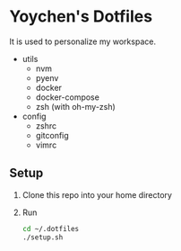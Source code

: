 # Yoychen's Dotfiles

It is used to personalize my workspace.

- utils
  - nvm
  - pyenv
  - docker
  - docker-compose
  - zsh (with oh-my-zsh)
- config
  - zshrc
  - gitconfig
  - vimrc

## Setup

1. Clone this repo into your home directory

2. Run
    ```bash
    cd ~/.dotfiles
    ./setup.sh
    ```
